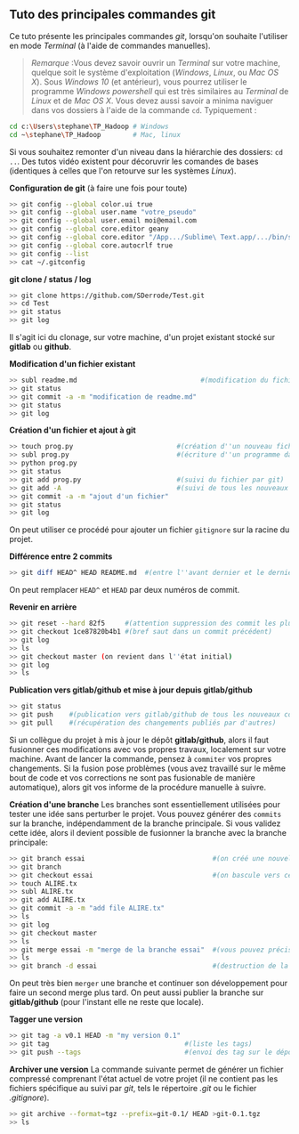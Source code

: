 ## Tuto des principales commandes git

Ce tuto présente les principales commandes _git_, lorsqu'on souhaite l'utiliser en mode _Terminal_ (à l'aide de commandes manuelles). 

> *Remarque* :Vous devez savoir ouvrir un _Terminal_ sur votre machine, quelque soit le système d'exploitation (_Windows_, _Linux_, ou _Mac OS X_). Sous _Windows 10_ (et antérieur), vous pourrez utiliser le programme _Windows powershell_ qui est très similaires au _Terminal_ de _Linux_ et de _Mac OS X_. 
Vous devez aussi savoir a minima naviguer dans vos dossiers à l'aide de la commande ```cd```. Typiquement :
```bash
cd c:\Users\stephane\TP_Hadoop # Windows
cd ~\stephane\TP_Hadoop        # Mac, linux
```
Si vous souhaitez remonter d'un niveau dans la hiérarchie des dossiers: ```cd ..```. Des tutos vidéo existent pour décoruvrir les comandes de bases (identiques à celles que l'on retourve sur les systèmes _Linux_).



**Configuration de git** (à faire une fois pour toute)
```bash
>> git config --global color.ui true
>> git config --global user.name "votre_pseudo"
>> git config --global user.email moi@email.com
>> git config --global core.editor geany                                       #(for Linux if installed)
>> git config --global core.editor "/App.../Sublime\ Text.app/.../bin/subl -w" #(for Mac if installed)
>> git config --global core.autocrlf true                                      #(for Windows)
>> git config --list
>> cat ~/.gitconfig
```

**git clone / status / log**
```bash
>> git clone https://github.com/SDerrode/Test.git
>> cd Test
>> git status
>> git log
```
Il s'agit ici du clonage, sur votre machine, d'un projet existant stocké sur **gitlab** ou **github**.

**Modification d'un fichier existant**
```bash
>> subl readme.md                               #(modification du fichier)
>> git status
>> git commit -a -m "modification de readme.md"
>> git status
>> git log
```

**Création d'un fichier et ajout à git**
```bash
>> touch prog.py                          #(création d''un nouveau fichier vide)
>> subl prog.py                           #(écriture d''un programme dans le fichier)
>> python prog.py
>> git status
>> git add prog.py                        #(suivi du fichier par git)
>> git add -A                             #(suivi de tous les nouveaux fichiers )
>> git commit -a -m "ajout d'un fichier"
>> git status
>> git log
```
On peut utiliser ce procédé pour ajouter un fichier `gitignore` sur la racine du projet.


**Différence entre 2 commits**
```bash
>> git diff HEAD^ HEAD README.md  #(entre l''avant dernier et le dernier commit)
```
On peut remplacer `HEAD^` et `HEAD` par deux numéros de commit.

**Revenir en arrière**
```bash
>> git reset --hard 82f5     #(attention suppression des commit les plus récents!)
>> git checkout 1ce87820b4b1 #(bref saut dans un commit précédent)
>> git log
>> ls
>> git checkout master (on revient dans l''état initial)
>> git log
>> ls
```

**Publication vers gitlab/github et mise à jour depuis gitlab/github**
```bash
>> git status
>> git push    #(publication vers gitlab/github de tous les nouveaux commits)
>> git pull    #(récupération des changements publiés par d'autres)
```

Si un collègue du projet à mis à jour le dépôt **gitlab/github**, alors il faut fusionner ces modifications avec vos propres travaux, localement sur votre machine. Avant de lancer la commande, pensez à `commiter` vos propres changements. Si la fusion pose problèmes (vous avez travaillé sur le même bout de code et vos corrections ne sont pas fusionable de manière automatique), alors git vos informe de la procédure manuelle à suivre.

**Création d'une branche**
Les branches sont essentiellement utilisées pour tester une idée sans perturber le projet. Vous pouvez générer des `commits` sur la branche, indépendamment de la branche principale. 
Si vous validez cette idée, alors il devient possible de fusionner la branche avec la branche principale:
```bash
>> git branch essai                                #(on créé une nouvelle branche essai
>> git branch
>> git checkout essai                              #(on bascule vers cette branche)
>> touch ALIRE.tx
>> subl ALIRE.tx
>> git add ALIRE.tx
>> git commit -a -m "add file ALIRE.tx"
>> ls
>> git log
>> git checkout master
>> ls
>> git merge essai -m "merge de la branche essai"  #(vous pouvez préciser un message qui explique le merge)
>> ls
>> git branch -d essai                             #(destruction de la branche après merge)
```
On peut très bien `merger` une branche et continuer son développement pour faire un second merge plus tard. On peut aussi publier la branche sur **gitlab/github** (pour l'instant elle ne reste que locale).

**Tagger une version**
```bash
>> git tag -a v0.1 HEAD -m "my version 0.1"
>> git tag                                  #(liste les tags)
>> git push --tags                          #(envoi des tag sur le dépôt gitlab/github)
```

**Archiver une version**
La commande suivante permet de générer un fichier compressé comprenant l'état actuel de votre projet (il ne contient pas les fichiers spécifique au suivi par _git_, tels le répertoire _.git_ ou le fichier _.gitignore_).

```bash
>> git archive --format=tgz --prefix=git-0.1/ HEAD >git-0.1.tgz
>> ls
```
